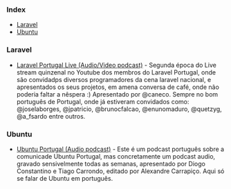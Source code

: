 ### Index

* [Laravel](#laravel)
* [Ubuntu](#ubuntu)


### Laravel

* [Laravel Portugal Live (Audio/Video podcast)](https://laravelportugal.simplecast.fm) - Segunda época do Live stream quinzenal no Youtube dos membros do Laravel Portugal, onde são convidadps diversos programadores da cena laravel nacional, e apresentados os seus projetos, em amena conversa de café, onde não poderia faltar a nêspera :) Apresentado por @caneco. Sempre no bom português de Portugal, onde já estiveram convidados como: @joselaborges, @jpatricio, @brunocfalcao, @enunomaduro, @quetzyg, @a_fsardo entre outros.


### Ubuntu

* [Ubuntu Portugal (Audio podcast)](https://podcastubuntuportugal.org) - Este é um podcast português sobre a comunicade Ubuntu Portugal, mas concretamente um podcast audio, gravado sensivelmente todas as semanas, apresentado por Diogo Constantino e Tiago Carrondo, editado por Alexandre Carrapiço. Aqui só se falar de Ubuntu em português.

